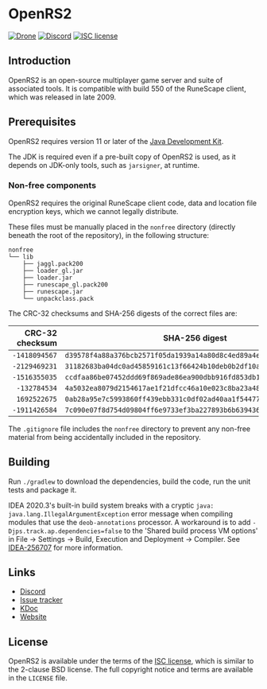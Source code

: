 # OpenRS2

[![Drone][drone-badge]][drone] [![Discord][discord-badge]][discord] [![ISC license][isc-badge]][isc]

## Introduction

OpenRS2 is an open-source multiplayer game server and suite of associated tools.
It is compatible with build 550 of the RuneScape client, which was released in
late 2009.

## Prerequisites

OpenRS2 requires version 11 or later of the [Java Development Kit][jdk].

The JDK is required even if a pre-built copy of OpenRS2 is used, as it depends
on JDK-only tools, such as `jarsigner`, at runtime.

### Non-free components

OpenRS2 requires the original RuneScape client code, data and location file
encryption keys, which we cannot legally distribute.

These files must be manually placed in the `nonfree` directory (directly beneath
the root of the repository), in the following structure:

```
nonfree
└── lib
    ├── jaggl.pack200
    ├── loader_gl.jar
    ├── loader.jar
    ├── runescape_gl.pack200
    ├── runescape.jar
    └── unpackclass.pack
```

The CRC-32 checksums and SHA-256 digests of the correct files are:

| CRC-32 checksum | SHA-256 digest                                                     | File                               |
|----------------:|--------------------------------------------------------------------|------------------------------------|
|   `-1418094567` | `d39578f4a88a376bcb2571f05da1939a14a80d8c4ed89a4eb172d9e525795fe2` | `nonfree/lib/jaggl.pack200`        |
|   `-2129469231` | `31182683ba04dc0ad45859161c13f66424b10deb0b2df10aa58b48bba57402db` | `nonfree/lib/loader_gl.jar`        |
|   `-1516355035` | `ccdfaa86be07452ddd69f869ade86ea900dbb916fd853db16602edf2eb54211b` | `nonfree/lib/loader.jar`           |
|    `-132784534` | `4a5032ea8079d2154617ae1f21dfcc46a10e023c8ba23a4827d5e25e75c73045` | `nonfree/lib/runescape_gl.pack200` |
|    `1692522675` | `0ab28a95e7c5993860ff439ebb331c0df02ad40aa1f544777ed91b46d30d3d24` | `nonfree/lib/runescape.jar`        |
|   `-1911426584` | `7c090e07f8d754d09804ff6e9733ef3ba227893b6b639436db90977b39122590` | `nonfree/lib/unpackclass.pack`     |

The `.gitignore` file includes the `nonfree` directory to prevent any non-free
material from being accidentally included in the repository.

## Building

Run `./gradlew` to download the dependencies, build the code, run the unit tests
and package it.

IDEA 2020.3's built-in build system breaks with a cryptic
`java: java.lang.IllegalArgumentException` error message when compiling modules
that use the `deob-annotations` processor. A workaround is to add
`-Djps.track.ap.dependencies=false` to the 'Shared build process VM options' in
File -> Settings -> Build, Execution and Deployment -> Compiler. See
[IDEA-256707][idea-bug] for more information.

## Links

* [Discord][discord]
* [Issue tracker][issue-tracker]
* [KDoc][kdoc]
* [Website][www]

## License

OpenRS2 is available under the terms of the [ISC license][isc], which is similar
to the 2-clause BSD license. The full copyright notice and terms are available
in the `LICENSE` file.

[discord-badge]: https://img.shields.io/discord/684495254145335298
[discord]: https://chat.openrs2.org/
[drone-badge]: https://build.openrs2.org/api/badges/openrs2/openrs2/status.svg
[drone]: https://build.openrs2.org/openrs2/openrs2/
[idea-bug]: https://youtrack.jetbrains.com/issue/IDEA-256707
[isc-badge]: https://img.shields.io/badge/license-ISC-informational
[isc]: https://opensource.org/licenses/ISC
[issue-tracker]: https://git.openrs2.org/openrs2/openrs2/issues
[jdk]: https://jdk.java.net/
[kdoc]: https://docs.openrs2.org/
[www]: https://www.openrs2.org/
